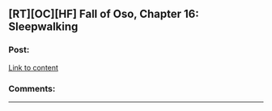 ## [RT][OC][HF] Fall of Oso, Chapter 16: Sleepwalking

### Post:

[Link to content](http://talesfromaeria.tumblr.com/post/130897809482/fall-of-oso)

### Comments:

---


